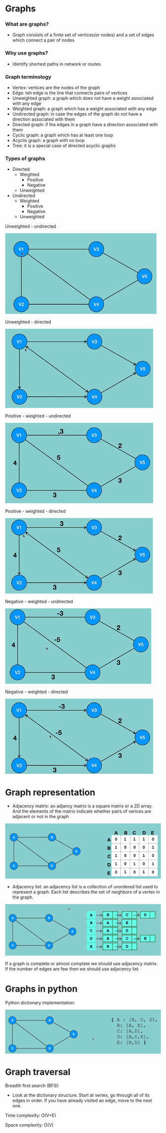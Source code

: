 # Graphs
### What are graphs?
- Graph consists of a finite set of vertices(or nodes) and a set of edges which connect a pair of nodes

### Why use graphs?
- Identify shortest paths in network or routes

### Graph terminology
- Vertex: vertices are the nodes of the graph
- Edge: teh edge is the line that connects pairs of vertices
- Unweighted graph: a graph which does not have a weight associated with any edge
- Weighted graph: a graph which has a weight associated with any edge
- Undirected graph: in case the edges of the graph do not have a direction associated with them
- Directed graph: if the edges in a graph have a direction associated with them
- Cyclic graph: a graph which has at least one loop
- Acyclis graph: a graph with no loop
- Tree: it is a special case of directed acyclic graphs

### Types of graphs
- Directed
    - Weighted
        - Positive
        - Negative
    - Unweighted
- Undirected
    - Weighted
        - Positive
        - Negative
    - Unweighted

Unweighted - undirected

![Unweighted - undirected](image.png)

Unweighted - directed

![Unweighted - directed](image-1.png)

Positive - weighted - undirected

![Positive - weighted - undirected](image-2.png)

Positive - weighted - directed

![Positive - weighted - directed](image-3.png)

Negative - weighted - undirected

![Negative - weighted - undirected](image-4.png)

Negative - weighted - directed

![Negative - weighted - directed](image-5.png)

# Graph representation
- Adjacency matrix: an adjancy matrix is a square matrix or a 2D array. And the elements of the matrix indicate whether pairs of verices are adjacent or not in the graph

![Adj matrix](image-6.png)

- Adjacency list: an adjacency list is a collection of unordered list used to represent a graph. Each list describes the set of neighbors of a vertex in the graph.

![Adj list](image-7.png)

If a graph is complete or almost complete we should use adjacency matrix. If the number of edges are few then we should use adjacency list.

# Graphs in python

Python dictionary implementation:

![Dictionary](image-8.png)

# Graph traversal

Breadth first search (BFS):
- Look at the dictionary structure. Start at vertex, go through all of its edges in order. If you have already visited an edge, move to the next one.

Time complexity: O(V+E)

Space complexity: O(V)